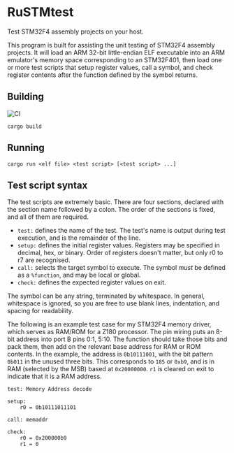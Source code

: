 # RuSTMtest

Test STM32F4 assembly projects on your host.

This program is built for assisting the unit testing of STM32F4 assembly projects. It will load an ARM 32-bit little-endian ELF executable into an ARM emulator's memory space corresponding to an STM32F401, then load one or more test scripts that setup register values, call a symbol, and check register contents after the function defined by the symbol returns.

## Building

![CI](https://github.com/codebje/rustmtest/workflows/CI/badge.svg)

```
cargo build
```

## Running

```
cargo run <elf file> <test script> [<test script> ...]
```

## Test script syntax

The test scripts are extremely basic. There are four sections, declared with the section name followed by a colon. The order of the sections is fixed, and all of them are required.

  - `test:` defines the name of the test. The test's name is output during test execution, and is the remainder of the line.
  - `setup:` defines the initial register values. Registers may be specified in decimal, hex, or binary. Order of registers
  doesn't matter, but only r0 to r7 are recognised.
  - `call:` selects the target symbol to execute. The symbol _must_ be defined as a `%function`, and may be local or global.
  - `check:` defines the expected register values on exit.

The symbol can be any string, terminated by whitespace. In general, whitespace is ignored, so you are free to use blank lines, indentation, and spacing for readability.

The following is an example test case for my STM32F4 memory driver, which serves as RAM/ROM for a Z180 processor. The pin wiring puts an 8-bit address into port B pins 0:1, 5:10. The function should take those bits and pack them, then add on the relevant base address for RAM or ROM contents. In the example, the address is `0b10111001`, with the bit pattern `0b011` in the unused three bits. This corresponds to `185` or `0xb9`, and is in RAM (selected by the MSB) based at `0x20000000`. `r1` is cleared on exit to indicate that it is a RAM address.

```
test: Memory Address decode

setup:
    r0 = 0b10111011101

call: memaddr

check:
    r0 = 0x200000b9
    r1 = 0
```
